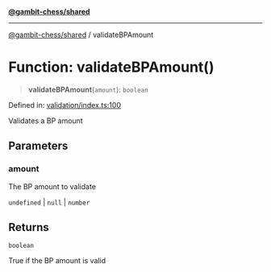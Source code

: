 [**@gambit-chess/shared**](../README.md)

***

[@gambit-chess/shared](../globals.md) / validateBPAmount

# Function: validateBPAmount()

> **validateBPAmount**(`amount`): `boolean`

Defined in: [validation/index.ts:100](https://github.com/cango91/gambit-chess/blob/eb72863bad5303683d8e9d112378354ee1ab9ca6/shared/src/validation/index.ts#L100)

Validates a BP amount

## Parameters

### amount

The BP amount to validate

`undefined` | `null` | `number`

## Returns

`boolean`

True if the BP amount is valid
